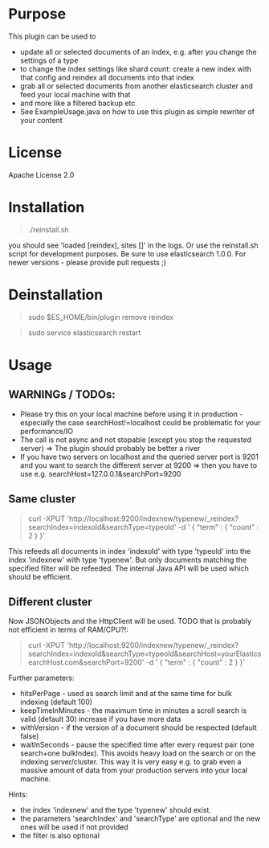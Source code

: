 # Purpose

This plugin can be used to

 * update all or selected documents of an index, e.g. after you change the settings of a type 
 * to change the index settings like shard count: create a new index with that config and reindex all documents into that index
 * grab all or selected documents from another elasticsearch cluster and feed your local machine with that
 * and more like a filtered backup etc
 * See ExampleUsage.java on how to use this plugin as simple rewriter of your content

# License

Apache License 2.0


# Installation

> ./reinstall.sh

you should see 'loaded [reindex], sites []' in the logs. Or use the reinstall.sh script for development purposes. Be sure to use elasticsearch 1.0.0. For newer versions - please provide pull requests ;)


# Deinstallation

> sudo $ES_HOME/bin/plugin remove reindex

> sudo service elasticsearch restart


# Usage

## WARNINGs / TODOs:

 * Please try this on your local machine before using it in production - especially the case searchHost!=localhost could be problematic for your performance/IO
 * The call is not async and not stopable (except you stop the requested server) => The plugin should probably be better a river
 * If you have two servers on localhost and the queried server port is 9201 and you want to search
   the different server at 9200 => then you have to use e.g. searchHost=127.0.0.1&searchPort=9200

## Same cluster 

> curl -XPUT 'http://localhost:9200/indexnew/typenew/_reindex?searchIndex=indexold&searchType=typeold' -d '
>  { "term" : { "count" : 2 } }'

This refeeds all documents in index 'indexold' with type 'typeold' into the index 'indexnew' with type 'typenew'.
But only documents matching the specified filter will be refeeded. The internal Java API will be used which should be efficient.

## Different cluster 

Now JSONObjects and the HttpClient will be used. TODO that is probably not efficient in terms of RAM/CPU?!:

> curl -XPUT 'http://localhost:9200/indexnew/typenew/_reindex?searchIndex=indexold&searchType=typeold&searchHost=yourElasticsearchHost.com&searchPort=9200' -d '
>  { "term" : { "count" : 2 } }'

Further parameters:
 * hitsPerPage - used as search limit and at the same time for bulk indexing (default 100)
 * keepTimeInMinutes - the maximum time in minutes a scroll search is valid (default 30) increase if you have more data
 * withVersion - if the version of a document should be respected (default false)
 * waitInSeconds - pause the specified time after every request pair (one search+one bulkIndex). 
   This avoids heavy load on the search or on the indexing server/cluster. This way it is very easy
   e.g. to grab even a massive amount of data from your production servers into your local machine.

Hints:
 * the index 'indexnew' and the type 'typenew' should exist.
 * the parameters 'searchIndex' and 'searchType' are optional and the new ones will be used if not provided
 * the filter is also optional
